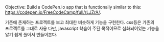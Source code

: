 Objective: Build a CodePen.io app that is functionally similar to this: https://codepen.io/FreeCodeCamp/full/rLJZrA/.

기존에 존재하는 프로젝트를 보고 최대한 비슷하게 기능을 구현한다. 
css등은 기존의 프로젝트를 그대로 사용 
다만, javascript 학습이 주된 목적이므로 심화되어있는 기능을 알기 쉽게 풀어서 만들어본다. 

